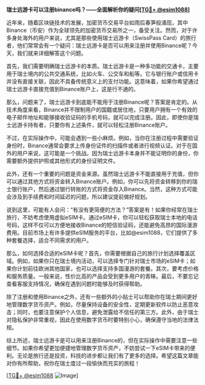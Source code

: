**瑞士远游卡可以注册binance吗？——全面解析你的疑问[[TG💪+ @esim1088](https://t.me/s/esim1088)]**

近年来，随着区块链技术的发展，加密货币交易平台如雨后春笋般涌现，其中Binance（币安）作为全球领先的加密货币交易所之一，备受关注。然而，对于许多身处海外的用户来说，尤其是那些使用瑞士远游卡（SwissPass Card）的旅行者，他们常常会有一个疑问：瑞士远游卡是否可以用来注册并使用Binance呢？今天，我们就来详细解答这个问题。

首先，我们需要明确瑞士远游卡的本质。瑞士远游卡是一种多功能的交通卡，主要用于瑞士境内的公共交通系统，比如火车、公交车和船等。它与银行账户或信用卡并没有直接关联，因此不具备传统意义上的支付功能。这意味着，如果你希望通过瑞士远游卡直接充值到Binance账户上，这是行不通的。

那么，问题来了，瑞士远游卡到底能不能用于注册Binance呢？答案是肯定的。从技术角度来看，Binance并不限制用户的国籍或居住地，只要用户拥有一个有效的电子邮件地址和能够接收验证码的手机号码，就可以完成注册。因此，即使你是瑞士远游卡持有者，只要你有上述条件，就可以轻松注册Binance账户。

不过，在实际操作中，可能会遇到一些小麻烦。例如，当你在注册过程中需要验证身份时，Binance通常会要求上传身份证件的扫描件或者进行视频认证。对于在国外的用户来说，这可能是一个挑战。因为瑞士远游卡本身并不能证明你的身份，你需要额外提供护照或其他形式的身份证明文件。

此外，还有一个重要的问题是资金来源。虽然瑞士远游卡不能直接用于充值，但你可以通过其他方式将资金转入Binance账户。例如，你可以先将资金转移到你的瑞士银行账户，然后通过银行转账的方式将资金存入Binance。当然，这种方式可能会涉及到手续费和时间延迟的问题，所以建议提前做好规划。

说到这里，可能有人会问：“有没有更简便的方法？”答案是有！如果你经常在瑞士旅行，不妨考虑使用虚拟eSIM卡。通过eSIM卡，你可以轻松获取瑞士本地的电话号码，这样不仅可以方便地接收Binance的短信验证码，还能避免高昂的国际漫游费用。目前市场上有许多提供eSIM服务的平台，比如@esim1088，它们提供了多种套餐选择，适合不同需求的用户。

那么，如何选择合适的eSIM卡呢？首先，你需要根据自己的旅行计划选择覆盖区域。例如，如果你只在瑞士境内活动，可以选择专门针对瑞士市场的eSIM卡；如果你计划前往欧洲其他国家，也可以选择支持多国漫游的套餐。其次，要考虑价格和服务质量。一般来说，性价比高的产品会受到更多用户的青睐。最后，不要忘记查看客服支持情况，确保在遇到问题时能够及时获得帮助。

除了注册和使用Binance之外，还有一些额外的小贴士可以帮助你在瑞士期间更好地管理数字货币资产。例如，尽量保持设备的安全性，定期更新软件以防止恶意攻击；同时，也要注意保护个人信息，避免泄露给不信任的第三方。此外，由于瑞士对隐私保护非常重视，因此在使用数字货币时要特别小心，确保遵守当地的法律法规。

综上所述，瑞士远游卡是可以用来注册Binance的，但在实际操作中需要注意一些细节。如果你希望更加便捷地管理数字货币资产，不妨尝试一下eSIM卡带来的便利。无论是旅行还是投资，科技的进步都让我们有了更多的选择。希望这篇文章能对你有所帮助，祝你在瑞士度过一段愉快而充实的旅程！

[[TG💪+ @esim1088](https://t.me/s/esim1088) ![Image](https://i.postimg.cc/4NQfJmqS/Snipaste-2025-05-13-00-14-12.png)]